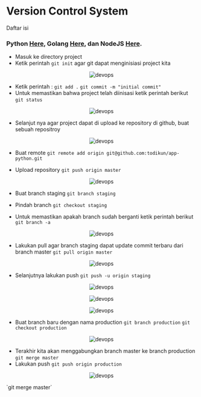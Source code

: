# Version Control System
Daftar isi

### Python [Here](), Golang [Here](), dan NodeJS [Here]().
   - Masuk ke directory project
   - Ketik perintah `git init` agar git dapat menginisiasi project kita
   
   <p align="center">
      <img src="./img/1.png" alt="devops" width"="650">
   </p>
   
   - Ketik perintah :
   `git add .`
   `git commit -m "initial commit"`
   - Untuk memastikan bahwa project telah diinisasi ketik perintah berikut `git status`
   
   <p align="center">
      <img src="./img/2.png" alt="devops" width"="650">
   </p>
   
   - Selanjut nya agar project dapat di upload ke repository di github, buat sebuah repositroy 
   
   <p align="center">
      <img src="./img/3.png" alt="devops" width"="650">
   </p>
   
   - Buat remote
   `git remote add origin git@github.com:todikun/app-python.git`
   
   - Upload repository 
   `git push origin master` 
   
   <p align="center">
      <img src="./img/4.png" alt="devops" width"="650">
   </p>
   
   - Buat branch staging
   `git branch staging`
   
   - Pindah branch
   `git checkout staging`
   
   - Untuk memastikan apakah branch sudah berganti ketik perintah berikut
   `git branch -a`
   
   <p align="center">
      <img src="./img/5.png" alt="devops" width"="650">
   </p>
   
   - Lakukan pull agar branch staging dapat update commit terbaru dari branch master
   `git pull origin master`
   
   <p align="center">
      <img src="./img/6.png" alt="devops" width"="650">
   </p>
   
   - Selanjutnya lakukan push
   `git push -u origin staging`
   
   <p align="center">
      <img src="./img/7.png" alt="devops" width"="650">
   </p>   
   
   <p align="center">
      <img src="./img/8.png" alt="devops" width"="650">
   </p>   
   
   <p align="center">
      <img src="./img/9.png" alt="devops" width"="650">
   </p>
   
   - Buat branch baru dengan nama production
   `git branch production`
   `git checkout production`
      
   <p align="center">
      <img src="./img/10.png" alt="devops" width"="650">
   </p>
   
   - Terakhir kita akan menggabungkan branch master ke branch production
   `git merge master`
   - Lakukan push
   `git push origin production`
        
   <p align="center">
      <img src="./img/11.png" alt="devops" width"="650">
   </p> 
   `git merge master`
   
   
